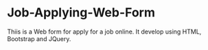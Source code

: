 # Job-Applying-Web-Form
Thiis is a Web form for apply for a job online. 
It develop using HTML, Bootstrap and JQuery. 
